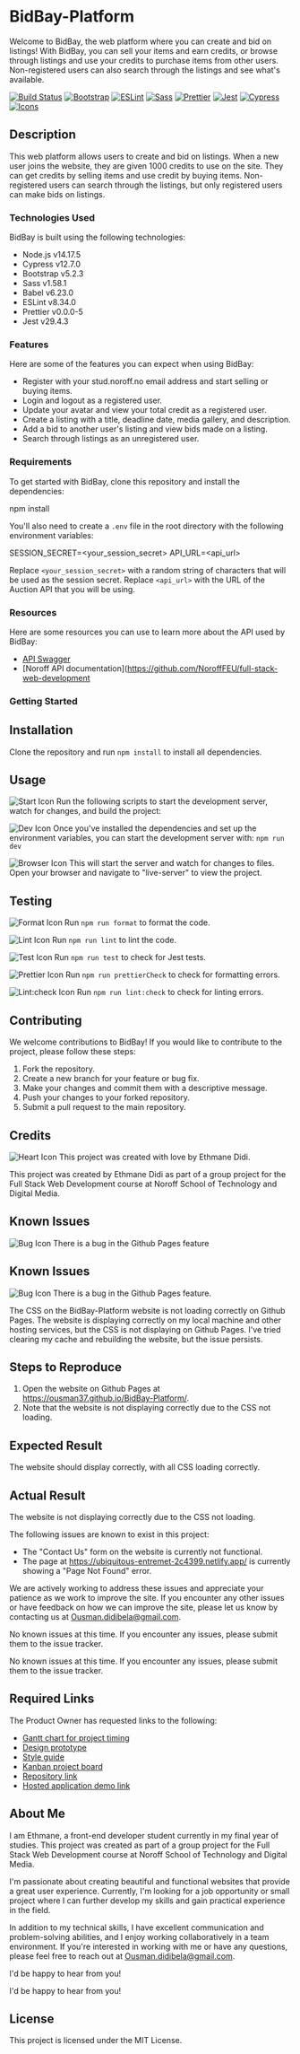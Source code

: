 # BidBay-Platform

Welcome to BidBay, the web platform where you can create and bid on listings! With BidBay, you can sell your items and earn credits, or browse through listings and use your credits to purchase items from other users. Non-registered users can also search through the listings and see what's available.

[![Build Status](https://img.shields.io/badge/build-passing-brightgreen)](https://github.com/Ousman37/BidBay-Platform/actions)
[![Bootstrap](https://img.shields.io/badge/bootstrap-5.2.3-blueviolet)](https://getbootstrap.com/docs/5.1/getting-started/introduction/)
[![ESLint](https://img.shields.io/badge/eslint-8.34.0-orange)](https://eslint.org/)
[![Sass](https://img.shields.io/badge/sass-1.58.1-pink)](https://sass-lang.com/)
[![Prettier](https://img.shields.io/badge/prettier-0.0.0--5-yellow)](https://prettier.io/)
[![Jest](https://img.shields.io/badge/jest-29.4.3-purple)](https://jestjs.io/)
[![Cypress](https://img.shields.io/badge/cypress-12.7.0-brightgreen)](https://www.cypress.io/)
[![Icons](https://img.shields.io/badge/icons-1.0.0-green)](https://fontawesome.com/)

## Description

This web platform allows users to create and bid on listings. When a new user joins the website, they are given 1000 credits to use on the site. They can get credits by selling items and use credit by buying items. Non-registered users can search through the listings, but only registered users can make bids on listings.

### Technologies Used

BidBay is built using the following technologies:

- Node.js v14.17.5
- Cypress v12.7.0
- Bootstrap v5.2.3
- Sass v1.58.1
- Babel v6.23.0
- ESLint v8.34.0
- Prettier v0.0.0-5
- Jest v29.4.3

### Features

Here are some of the features you can expect when using BidBay:

- Register with your stud.noroff.no email address and start selling or buying items.
- Login and logout as a registered user.
- Update your avatar and view your total credit as a registered user.
- Create a listing with a title, deadline date, media gallery, and description.
- Add a bid to another user's listing and view bids made on a listing.
- Search through listings as an unregistered user.

### Requirements

To get started with BidBay, clone this repository and install the dependencies:

npm install

You'll also need to create a `.env` file in the root directory with the following environment variables:

SESSION_SECRET=<your_session_secret>
API_URL=<api_url>

Replace `<your_session_secret>` with a random string of characters that will be used as the session secret. Replace `<api_url>` with the URL of the Auction API that you will be using.

### Resources

Here are some resources you can use to learn more about the API used by BidBay:

- [API Swagger](https://auction-api.northeurope.cloudapp.azure.com/swagger/index.html)
- [Noroff API documentation](https://github.com/NoroffFEU/full-stack-web-development

### Getting Started

## Installation

Clone the repository and run `npm install` to install all dependencies.

## Usage

![Start Icon](https://img.shields.io/badge/-Start-blue) Run the following scripts to start the development server, watch for changes, and build the project:

![Dev Icon](https://img.shields.io/badge/-Dev-green) Once you've installed the dependencies and set up the environment variables, you can start the development server with: `npm run dev`

![Browser Icon](https://img.shields.io/badge/-Browser-blue) This will start the server and watch for changes to files. Open your browser and navigate to "live-server" to view the project.

## Testing

![Format Icon](https://img.shields.io/badge/-Format-green) Run `npm run format` to format the code.

![Lint Icon](https://img.shields.io/badge/-Lint-orange) Run `npm run lint` to lint the code.

![Test Icon](https://img.shields.io/badge/-Test-purple) Run `npm run test` to check for Jest tests.

![Prettier Icon](https://img.shields.io/badge/-Prettier-yellow) Run `npm run prettierCheck` to check for formatting errors.

![Lint:check Icon](https://img.shields.io/badge/-Lint:check-orange) Run `npm run lint:check` to check for linting errors.

## Contributing

We welcome contributions to BidBay! If you would like to contribute to the project, please follow these steps:

1. Fork the repository.
2. Create a new branch for your feature or bug fix.
3. Make your changes and commit them with a descriptive message.
4. Push your changes to your forked repository.
5. Submit a pull request to the main repository.

## Credits

![Heart Icon](https://img.shields.io/badge/-Made%20with%20Love-red) This project was created with love by Ethmane Didi.

This project was created by Ethmane Didi as part of a group project for the Full Stack Web Development course at Noroff School of Technology and Digital Media.

## Known Issues

![Bug Icon](https://img.shields.io/badge/-Bug-red) There is a bug in the  Github Pages feature

## Known Issues

![Bug Icon](https://img.shields.io/badge/-Bug-red) There is a bug in the Github Pages feature.

The CSS on the BidBay-Platform website is not loading correctly on Github Pages. The website is displaying correctly on my local machine and other hosting services, but the CSS is not displaying on Github Pages. I've tried clearing my cache and rebuilding the website, but the issue persists.

## Steps to Reproduce

1. Open the website on Github Pages at <https://ousman37.github.io/BidBay-Platform/>.
2. Note that the website is not displaying correctly due to the CSS not loading.

## Expected Result

The website should display correctly, with all CSS loading correctly.

## Actual Result

The website is not displaying correctly due to the CSS not loading.

The following issues are known to exist in this project:

- The "Contact Us" form on the website is currently not functional.
- The page at <https://ubiquitous-entremet-2c4399.netlify.app/> is currently showing a "Page Not Found" error.

We are actively working to address these issues and appreciate your patience as we work to improve the site. If you encounter any other issues or have feedback on how we can improve the site, please let us know by contacting us at [Ousman.didibela@gmail.com](mailto:support@example.com).

No known issues at this time. If you encounter any issues, please submit them to the issue tracker.

No known issues at this time. If you encounter any issues, please submit them to the issue tracker.


## Required Links

The Product Owner has requested links to the following:

- [Gantt chart for project timing](https://example.com/gantt-chart)
- [Design prototype](https://example.com/design-prototype)
- [Style guide](https://example.com/style-guide)
- [Kanban project board](https://example.com/kanban-board)
- [Repository link](https://example.com/repository)
- [Hosted application demo link](https://example.com/demo)

## About Me

I am Ethmane, a front-end developer student currently in my final year of studies. This project was created as part of a group project for the Full Stack Web Development course at Noroff School of Technology and Digital Media.

I'm passionate about creating beautiful and functional websites that provide a great user experience. Currently, I'm looking for a job opportunity or small project where I can further develop my skills and gain practical experience in the field.

In addition to my technical skills, I have excellent communication and problem-solving abilities, and I enjoy working collaboratively in a team environment. If you're interested in working with me or have any questions, please feel free to reach out at [Ousman.didibela@gmail.com](mailto:support@example.com).

 I'd be happy to hear from you!

I'd be happy to hear from you!

## License

This project is licensed under the MIT License.
